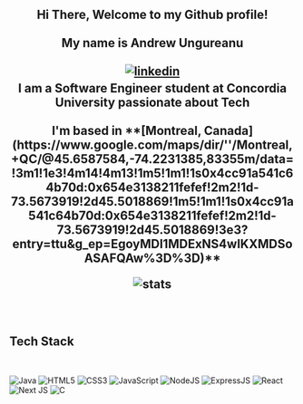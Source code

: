 <div align="center">
<h2>Hi There, Welcome to my Github profile!
<br />
<br />
My name is Andrew Ungureanu
<br />
<br />
<a href="https://www.linkedin.com/in/andrew-razvan-ungureanu-22b7402aa/" target="_blank">
<img src=https://img.shields.io/badge/linkedin-%2300acee.svg?color=405DE6&style=for-the-badge&logo=linkedin&logoColor=white alt=linkedin style="margin-bottom: 5px;" />
</a>
<br />
I am a Software Engineer student at Concordia University passionate about Tech
<br />
<br />
I'm based in **[Montreal, Canada](https://www.google.com/maps/dir/''/Montreal,+QC/@45.6587584,-74.2231385,83355m/data=!3m1!1e3!4m14!4m13!1m5!1m1!1s0x4cc91a541c64b70d:0x654e3138211fefef!2m2!1d-73.5673919!2d45.5018869!1m5!1m1!1s0x4cc91a541c64b70d:0x654e3138211fefef!2m2!1d-73.5673919!2d45.5018869!3e3?entry=ttu&g_ep=EgoyMDI1MDExNS4wIKXMDSoASAFQAw%3D%3D)**



![stats](https://github-readme-stats.vercel.app/api/top-langs/?username=AndrewRazvan&layout=compact&theme=dark&bg_color=0A0A0A)

<br />
</div>

## Tech Stack

<br />


![Java](https://img.shields.io/badge/java-%2300599C.svg?style=for-the-badge&logo=Java&logoColor=white)
![HTML5](https://img.shields.io/badge/html5-%23E34F26.svg?style=for-the-badge&logo=html5&logoColor=white)
![CSS3](https://img.shields.io/badge/css3-%231572B6.svg?style=for-the-badge&logo=css3&logoColor=white)
![JavaScript](https://img.shields.io/badge/JavaScript-F7DF1E?style=for-the-badge&logo=javascript&logoColor=black)
![NodeJS](https://img.shields.io/badge/Node.js-43853D?style=for-the-badge&logo=node.js&logoColor=white)
![ExpressJS](https://img.shields.io/badge/Express.js-404D59?style=for-the-badge)
![React](https://img.shields.io/badge/react-%2320232a.svg?style=for-the-badge&logo=react&logoColor=%2361DAFB)
![Next JS](https://img.shields.io/badge/next.js-000000?style=for-the-badge&logo=nextdotjs&logoColor=white)
![C](https://img.shields.io/badge/c-%2300599C.svg?style=for-the-badge&logo=c&logoColor=white)
